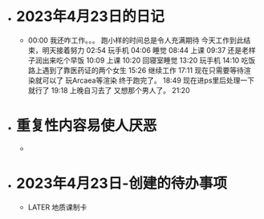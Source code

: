 - # 2023年4月23日的日记
	- 00:00
	  我还咋工作。。。
	  跑小样的时间总是令人充满期待
	  今天工作到此结束，明天接着努力
	  02:54
	  玩手机
	  04:06
	  睡觉
	  08:44
	  上课
	  09:37
	  还是老样子润出来吃个早饭
	  10:09
	  上课
	  10:20
	  回寝室睡觉
	  13:20
	  玩手机
	  14:10
	  吃饭
	  路上遇到了靠医药证的两个女生
	  15:26
	  继续工作
	  17:11
	  现在只需要等待渲染就可以了
	  玩Arcaea等渲染
	  终于跑完了。
	  18:49
	  现在进ps里后处理一下就行了
	  19:18
	  上晚自习去了
	  又想那个男人了。
	  21:20
- # 重复性内容易使人厌恶
	-
- # 2023年4月23日-创建的待办事项
	- LATER 地质课制卡